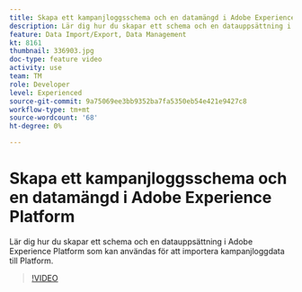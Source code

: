 ```yaml
---
title: Skapa ett kampanjloggsschema och en datamängd i Adobe Experience Platform
description: Lär dig hur du skapar ett schema och en datauppsättning i Adobe Experience Platform som kan användas för att importera kampanjloggdata till Platform.
feature: Data Import/Export, Data Management
kt: 8161
thumbnail: 336903.jpg
doc-type: feature video
activity: use
team: TM
role: Developer
level: Experienced
source-git-commit: 9a75069ee3bb9352ba7fa5350eb54e421e9427c8
workflow-type: tm+mt
source-wordcount: '68'
ht-degree: 0%

---
```



# Skapa ett kampanjloggsschema och en datamängd i Adobe Experience Platform

Lär dig hur du skapar ett schema och en datauppsättning i Adobe Experience Platform som kan användas för att importera kampanjloggdata till Platform.

>[!VIDEO](https://video.tv.adobe.com/v/336903?quality=12)
